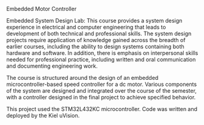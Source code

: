 Embedded Motor Controller

Embedded System Design Lab:
This course provides a system design experience in electrical and computer engineering that leads to development of both technical and professional skills.  The system design projects require application of knowledge gained across the breadth of earlier courses, including the ability to design systems containing both hardware and software. In addition, there is emphasis on interpersonal skills needed for professional practice, including written and oral communication and documenting engineering work. 

The course is structured around the design of an embedded microcontroller-based speed controller for a dc motor. Various components of the system are designed and integrated over the course of the semester, with a controller designed in the final project to achieve specified behavior.

This project used the STM32L432KC microcontroller. Code was written and deployed by the Kiel uVision.